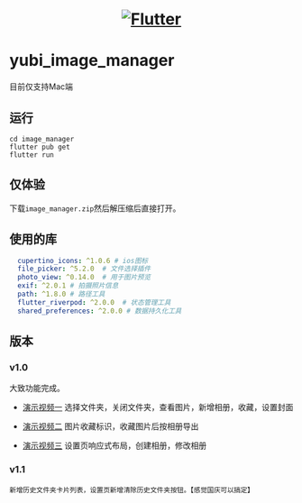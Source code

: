 <a href="https://flutter.dev/">
  <h1 align="center">
    <picture>
      <source media="(prefers-color-scheme: dark)" srcset="https://storage.googleapis.com/cms-storage-bucket/6e19fee6b47b36ca613f.png">
      <img alt="Flutter" src="https://storage.googleapis.com/cms-storage-bucket/c823e53b3a1a7b0d36a9.png">
    </picture>
  </h1>
</a>

# yubi_image_manager

目前仅支持Mac端

## 运行

```
cd image_manager
flutter pub get
flutter run
```

## 仅体验

下载`image_manager.zip`然后解压缩后直接打开。

## 使用的库

```yaml
  cupertino_icons: ^1.0.6 # ios图标
  file_picker: ^5.2.0  # 文件选择插件
  photo_view: ^0.14.0  # 用于图片预览
  exif: ^2.0.1 # 拍摄照片信息
  path: ^1.8.0 # 路径工具
  flutter_riverpod: ^2.0.0  # 状态管理工具
  shared_preferences: ^2.0.0 # 数据持久化工具
```

## 版本

### v1.0

大致功能完成。

- [演示视频一](https://www.bilibili.com/video/BV1LTxxesEkY/) 选择文件夹，关闭文件夹，查看图片，新增相册，收藏，设置封面
- [演示视频二](https://www.bilibili.com/video/BV1e3xxeQEku/) 图片收藏标识，收藏图片后按相册导出

- [演示视频三](https://www.bilibili.com/video/BV1V3xxeQE2M/) 设置页响应式布局，创建相册，修改相册


### v1.1
    新增历史文件夹卡片列表，设置页新增清除历史文件夹按钮。【感觉国庆可以搞定】